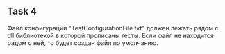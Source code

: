 ## Task 4
Файл конфигураций "TestConfigurationFile.txt" должен лежать рядом с dll библиотекой в которой прописаны тесты. 
Если файл не находится радом с ней, то будет создан файл по умолчанию.
